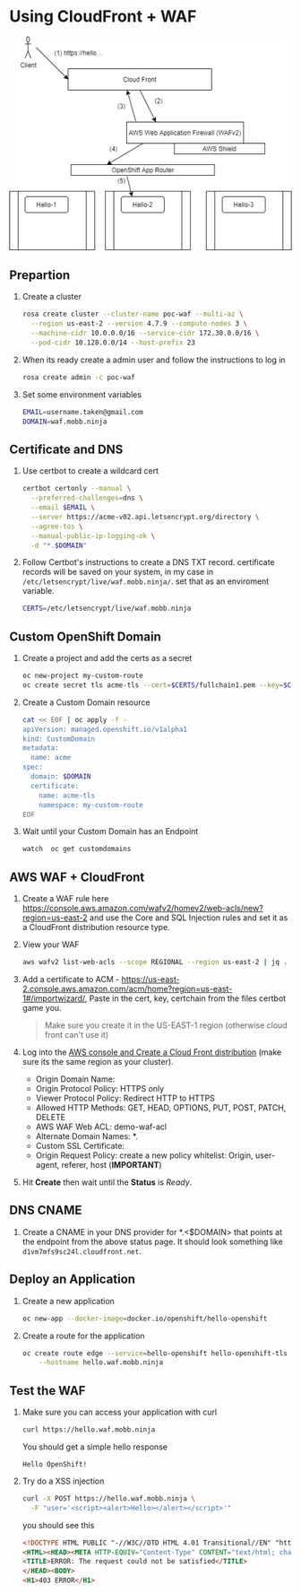 # Using CloudFront + WAF

![](./cf.drawio.png)

## Prepartion

1. Create a cluster

    ```bash
    rosa create cluster --cluster-name poc-waf --multi-az \
      --region us-east-2 --version 4.7.9 --compute-nodes 3 \
      --machine-cidr 10.0.0.0/16 --service-cidr 172.30.0.0/16 \
      --pod-cidr 10.128.0.0/14 --host-prefix 23
    ```

1. When its ready create a admin user and follow the instructions to log in

    ```bash
    rosa create admin -c poc-waf
    ```


1. Set some environment variables

    ```bash
    EMAIL=username.taken@gmail.com
    DOMAIN=waf.mobb.ninja
    ```

## Certificate and DNS

1. Use certbot to create a wildcard cert

    ```bash
    certbot certonly --manual \
      --preferred-challenges=dns \
      --email $EMAIL \
      --server https://acme-v02.api.letsencrypt.org/directory \
      --agree-tos \
      --manual-public-ip-logging-ok \
      -d "*.$DOMAIN"
    ```

1. Follow Certbot's instructions to create a DNS TXT record.  certificate records will be saved on your system, in my case in `/etc/letsencrypt/live/waf.mobb.ninja/`. set that as an enviroment variable.

    ```bash
    CERTS=/etc/letsencrypt/live/waf.mobb.ninja
    ```

## Custom OpenShift Domain

1. Create a project and add the certs as a secret

    ```bash
    oc new-project my-custom-route
    oc create secret tls acme-tls --cert=$CERTS/fullchain1.pem --key=$CERTS/privkey1.pem
    ```

1. Create a Custom Domain resource

    ```bash
    cat << EOF | oc apply -f -
    apiVersion: managed.openshift.io/v1alpha1
    kind: CustomDomain
    metadata:
      name: acme
    spec:
      domain: $DOMAIN
      certificate:
        name: acme-tls
        namespace: my-custom-route
    EOF
    ```

1. Wait until your Custom Domain has an Endpoint

    ```bash
    watch  oc get customdomains
    ```

## AWS WAF + CloudFront

1. Create a WAF rule here https://console.aws.amazon.com/wafv2/homev2/web-acls/new?region=us-east-2 and use the Core and SQL Injection rules and set it as a CloudFront distribution resource type.

1. View your WAF

    ```bash
    aws wafv2 list-web-acls --scope REGIONAL --region us-east-2 | jq .
    ```

1. Add a certificate to ACM - https://us-east-2.console.aws.amazon.com/acm/home?region=us-east-1#/importwizard/, Paste in the cert, key, certchain from the files certbot game you.

    > Make sure you create it in the US-EAST-1 region (otherwise cloud front can't use it)

1. Log into the [AWS console and Create a Cloud Front distribution](https://console.aws.amazon.com/cloudfront/home?region=us-east-2#create-distribution:) (make sure its the same region as your cluster).

    * Origin Domain Name: <Endpoint from oc get manageddomains command>
    * Origin Protocol Policy: HTTPS only
    * Viewer Protocol Policy: Redirect HTTP to HTTPS
    * Allowed HTTP Methods: GET, HEAD, OPTIONS, PUT, POST, PATCH, DELETE
    * AWS WAF Web ACL: demo-waf-acl
    * Alternate Domain Names: *.<domain>
    * Custom SSL Certificate: <the one you just imported>
    * Origin Request Policy: create a new policy whitelist: Origin, user-agent, referer, host (**IMPORTANT**)

1. Hit **Create** then wait until the **Status** is *Ready*.


## DNS CNAME

1. Create a CNAME in your DNS provider for *.<$DOMAIN> that points at the endpoint from the above status page. It should look something like `d1vm7mfs9sc24l.cloudfront.net`.

## Deploy an Application

1. Create a new application

    ```bash
    oc new-app --docker-image=docker.io/openshift/hello-openshift
    ```

1. Create a route for the application

    ```bash
    oc create route edge --service=hello-openshift hello-openshift-tls \
        --hostname hello.waf.mobb.ninja
    ```

## Test the WAF

1. Make sure you can access your application with curl

    ```bash
    curl https://hello.waf.mobb.ninja
    ```

    You should get a simple hello response

    ```
    Hello OpenShift!
    ```

1. Try do a XSS injection

    ```bash
    curl -X POST https://hello.waf.mobb.ninja \
      -F "user='<script><alert>Hello></alert></script>'"
    ```

    you should see this

    ```html
    <!DOCTYPE HTML PUBLIC "-//W3C//DTD HTML 4.01 Transitional//EN" "http://www.w3.org/TR/html4/loose.dtd">
    <HTML><HEAD><META HTTP-EQUIV="Content-Type" CONTENT="text/html; charset=iso-8859-1">
    <TITLE>ERROR: The request could not be satisfied</TITLE>
    </HEAD><BODY>
    <H1>403 ERROR</H1>
    ```